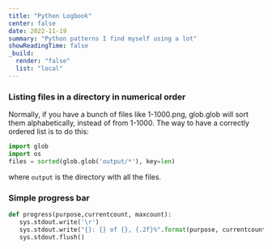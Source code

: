 ```yaml
---
title: "Python Logbook"
center: false
date: 2022-11-19
summary: "Python patterns I find myself using a lot"
showReadingTime: false
_build:
  render: "false"
  list: "local"
---
```

### Listing files in a directory in numerical order

Normally, if you have a bunch of files like 1-1000.png, glob.glob will sort them alphabetically, instead of from 1-1000.
The way to have a correctly ordered list is to do this:

```python
import glob
import os
files = sorted(glob.glob('output/*'), key=len)
```
where `output` is the directory with all the files.


### Simple progress bar

```python
def progress(purpose,currentcount, maxcount):
   sys.stdout.write('\r')
   sys.stdout.write("{}: {} of {}, {.2f}%".format(purpose, currentcount+1, maxcount, (currentcount+1)/maxcount*100))
   sys.stdout.flush()
```


